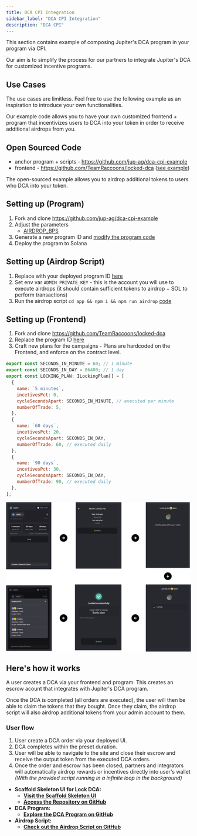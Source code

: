 ```yaml
---
title: DCA CPI Integration
sidebar_label: "DCA CPI Integration"
description: "DCA CPI"
---
```


This section contains example of composing Jupiter's DCA program in your program via CPI.

Our aim is to simplify the process for our partners to integrate Jupiter's DCA for customized incentive programs.

## Use Cases
The use cases are limitless. Feel free to use the following example as an inspiration to introduce your own functionalities.

Our example code allows you to have your own customized frontend + program that incentivizes users to DCA into your token in order to receive additional airdrops from you.

## Open Sourced Code
-  anchor program + scripts - https://github.com/jup-ag/dca-cpi-example
-  frontend - https://github.com/TeamRaccoons/locked-dca ([see example](https://locked-dca.vercel.app/))

The open-sourced example allows you to airdrop additional tokens to users who DCA into your token.

## Setting up (Program)
1. Fork and clone https://github.com/jup-ag/dca-cpi-example
1. Adjust the parameters
    - [AIRDROP_BPS](https://github.com/jup-ag/dca-cpi-example/blob/40a6b14eba7093a92b1cd7febbc07d50780c7c75/programs/dca-integration/src/constants.rs#L2)
1. Generate a new program ID and [modify the program code](https://github.com/jup-ag/dca-cpi-example/blob/40a6b14eba7093a92b1cd7febbc07d50780c7c75/Anchor.toml#L5)
1. Deploy the program to Solana

## Setting up (Airdrop Script)
1. Replace with your deployed program ID [here](https://github.com/jup-ag/dca-cpi-example/blob/40a6b14eba7093a92b1cd7febbc07d50780c7c75/app/src/airdrop.ts#L16)
1. Set env var `ADMIN_PRIVATE_KEY` - this is the account you will use to execute airdrops (it should contain sufficient tokens to airdrop + SOL to perform transactions)
1. Run the airdrop script `cd app && npm i && npm run airdrop` [code](https://github.com/jup-ag/dca-cpi-example/blob/master/app/src/airdrop.ts)

## Setting up (Frontend)
1. Fork and clone https://github.com/TeamRaccoons/locked-dca
1. Replace the program ID [here](https://github.com/TeamRaccoons/locked-dca/blob/main/src/contexts/SwapContext.tsx#L179)
1. Craft new plans for the campaigns - Plans are hardcoded on the Frontend, and enforce on the contract level.

```js
export const SECONDS_IN_MINUTE = 60; // 1 minute
export const SECONDS_IN_DAY = 86400; // 1 day
export const LOCKING_PLAN: ILockingPlan[] = [
  {
    name: `5 minutes`,
    incetivesPct: 0,
    cycleSecondsApart: SECONDS_IN_MINUTE, // executed per minute
    numberOfTrade: 5,
  },
  {
    name: `60 days`,
    incetivesPct: 20,
    cycleSecondsApart: SECONDS_IN_DAY,
    numberOfTrade: 60, // executed daily
  },
  {
    name: `90 days`,
    incetivesPct: 30,
    cycleSecondsApart: SECONDS_IN_DAY,
    numberOfTrade: 90, // executed daily
  },
];
```


![LDCA](./ldca.png)

## Here's how it works

A user creates a DCA via your frontend and program. This creates an escrow acount that integrates with Jupiter's DCA program.

Once the DCA is completed (all orders are executed), the user will then be able to claim the tokens that they bought. Once they claim, the airdrop script will also airdrop additional tokens from your admin account to them.

### User flow

1. User create a DCA order via your deployed UI.
2. DCA completes within the preset duration.
3. User will be able to navigate to the site and close their escrow and receive the output token from the executed DCA orders.
4. Once the order and escrow has been closed, partners and integrators will automatically airdrop rewards or incentives directly into user's wallet *(With the provided script running in a infinite loop in the background)*

- **Scaffold Skeleton UI for Lock DCA:**
    - **[Visit the Scaffold Skeleton UI](https://locked-dca.vercel.app/)**
    - **[Access the Repository on GitHub](https://github.com/TeamRaccoons/locked-dca)**
- **DCA Program:**
    - **[Explore the DCA Program on GitHub](https://github.com/jup-ag/dca-cpi-example)**
- **Airdrop Script:**
    - **[Check out the Airdrop Script on GitHub](https://github.com/jup-ag/dca-cpi-example/blob/master/app/src/airdrop.ts)**
